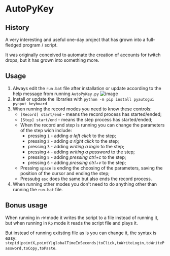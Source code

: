 # AutoPyKey

## History
A very interesting and useful one-day project that has grown into a full-fledged program / script.

It was originally conceived to automate the creation of accounts for twitch drops, but it has grown into something more.

## Usage
1. Always edit the `run.bat` file after installation or update according to the help message from running `AutoPyKey.py`
   ![image](https://github.com/user-attachments/assets/e52d6151-bc7c-41a6-8057-7b508e03d1a6)
2. Install or update the libraries with `python -m pip install pyautogui pynput keyboard`
3. When running the record modes you need to know these controls:
   * `[Record] start/end` - means the record process has started/ended;
   * `[Step] start/end` - means the step process has started/ended;
   * When the record and step is running you can change the parameters of the step wich include:
     * pressing `1` - adding _a left click_ to the step;
     * pressing `2` - adding _a right click_ to the step;
     * pressing `3` - adding _writing a login_ to the step;
     * pressing `4` - adding _writing a password_ to the step;
     * pressing `5` - adding _pressing ctrl+c_ to the step;
     * pressing `6` - adding _pressing ctrl+v_ to the step;
   * Pressing `space` is ending the choosing of the parameters, saving the position of the cursor and ending the step;
   * Pressubg `esc` does the same but also ends the record process.
4. When running other modes you don't need to do anything other than running the `run.bat` file.

## Bonus usage
When running in `rW` mode it writes the script to a file instead of running it, but when running in `Rp` mode it reads the script file and plays it.

But instead of running exitsting file as is you can change it, the syntax is easy: `stepid|pointX,pointY|globalTimeInSeconds|toClick,toWriteLogin,toWritePassword,toCopy,toPaste`.
